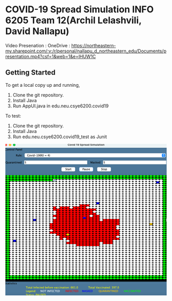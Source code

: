 # COVID-19 Spread Simulation INFO 6205 Team 12(Archil Lelashvili, David Nallapu)

Video Presenation : 
OneDrive : <a>https://northeastern-my.sharepoint.com/:v:/r/personal/nallapu_d_northeastern_edu/Documents/presentation.mp4?csf=1&web=1&e=lHUW1C</a>

<!-- GETTING STARTED -->
## Getting Started

To get a local copy up and running, 
1. Clone the git repository. 
2. Install Java
3. Run AppUI.java in edu.neu.csye6200.covid19

To test: 
1. Clone the git repository. 
2. Install Java
3. Run edu.neu.csye6200.covid19_test as Junit 

<img src="gui_screenshot.png">
<br>




